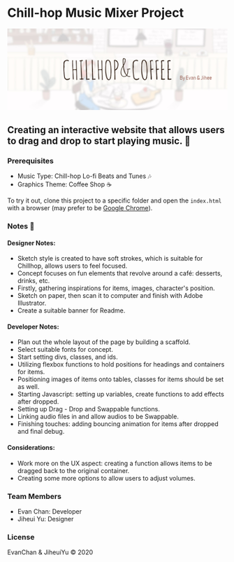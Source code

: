 # Chill-hop Music Mixer Project

![Chillhop & Coffee](images/Banner.jpg)

## Creating an interactive website that allows users to drag and drop to start playing music. :musical_note:

### Prerequisites
- Music Type: Chill-hop Lo-fi Beats and Tunes :notes:
- Graphics Theme: Coffee Shop :coffee:

To try it out, clone this project to a specific folder and open the `index.html` with a browser (may prefer to be [Google Chrome](https://www.google.com/chrome/)).


### Notes :memo:

#### Designer Notes:
- Sketch style is created to have soft strokes, which is suitable for Chillhop, allows users to feel focused.
- Concept focuses on fun elements that revolve around a café: desserts, drinks, etc.
- Firstly, gathering inspirations for items, images, character's position.
- Sketch on paper, then scan it to computer and finish with Adobe Illustrator.
- Create a suitable banner for Readme.

#### Developer Notes:
- Plan out the whole layout of the page by building a scaffold.
- Select suitable fonts for concept.
- Start setting divs, classes, and ids.
- Utilizing flexbox functions to hold positions for headings and containers for items.
- Positioning images of items onto tables, classes for items should be set as well.
- Starting Javascript: setting up variables, create functions to add effects after dropped.
- Setting up Drag - Drop and Swappable functions.
- Linking audio files in and allow audios to be Swappable.
- Finishing touches: adding bouncing animation for items after dropped and final debug.

#### Considerations:
- Work more on the UX aspect: creating a function allows items to be dragged back to the original container.
- Creating some more options to allow users to adjust volumes.

### Team Members
- Evan Chan: Developer
- Jiheui Yu: Designer

### License

EvanChan & JiheuiYu :copyright: 2020

